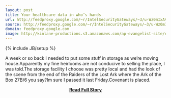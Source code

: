 ```yaml
---
layout: post
title: Your healthcare data in who’s hands
url: http://feedproxy.google.com/~r/IntelSecurityGateways/~3/u-Wz0mIxAVk/
source: http://feedproxy.google.com/~r/IntelSecurityGateways/~3/u-Wz0mIxAVk/
domain: feedproxy.google.com
image: http://kinlane-productions.s3.amazonaws.com/ap-evangelist-site/curated/screenshots/9352_api500_com.png
---
```

{% include JB/setup %}<p>A week or so back I needed to put some stuff in storage as we’re moving house.Apparently my fine heirlooms are not conducive to selling the place, I was told.The storage facility I choose was pretty local and had the look of the scene from the end of the Raiders of the Lost Ark where the Ark of the Box 27B/6 you say?Im sure I passed it last Friday.Covenant is placed.</p>
<center><p><a href="http://feedproxy.google.com/~r/IntelSecurityGateways/~3/u-Wz0mIxAVk/" style='padding:25px; font-sze:18px; font-weight: bold;'>Read Full Story</a></p></center>
